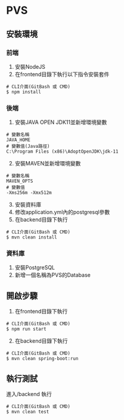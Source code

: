 # PVS 
## 安裝環境
### 前端
1. 安裝NodeJS
2. 在frontend目錄下執行以下指令安裝套件
```
# CLI介面(GitBash 或 CMD)
$ npm install
```

### 後端
1. 安裝JAVA OPEN JDK11並新增環境變數
```
# 變數名稱
JAVA_HOME
# 變數值(Java路徑)
C:\Program Files (x86)\AdoptOpenJDK\jdk-11
```
2. 安裝MAVEN並新增環境變數
```
# 變數名稱
MAVEN_OPTS
# 變數值
-Xms256m -Xmx512m
```
3. 安裝資料庫
4. 修改application.yml內的postgresql參數
5. 在backend目錄下執行
```
# CLI介面(GitBash 或 CMD)
$ mvn clean install
```

### 資料庫
1. 安裝PostgreSQL
2. 新增一個名稱為PVS的Database

## 開啟步驟
1. 在frontend目錄下執行
```
# CLI介面(GitBash 或 CMD)
$ npm run start
```
2. 在backend目錄下執行
```
# CLI介面(GitBash 或 CMD)
$ mvn clean spring-boot:run
```

## 執行測試 
 進入/backend 執行
```
# CLI介面(GitBash 或 CMD)
$ mvn clean test
```
